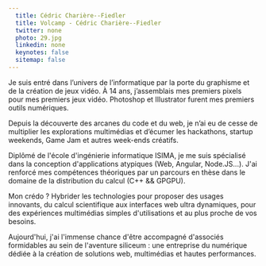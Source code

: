 ```yaml
---
  title: Cédric Charière--Fiedler
  title: Volcamp - Cédric Charière--Fiedler
  twitter: none
  photo: 29.jpg
  linkedin: none
  keynotes: false
  sitemap: false
---
```

Je suis entré dans l’univers de l’informatique par la porte du graphisme et de la création de jeux vidéo. À 14 ans, j’assemblais mes premiers pixels pour mes premiers jeux vidéo. Photoshop et Illustrator furent mes premiers outils numériques.

Depuis la découverte des arcanes du code et du web, je n’ai eu de cesse de multiplier les explorations multimédias et d’écumer les hackathons, startup weekends, Game Jam et autres week-ends créatifs.

Diplômé de l'école d'ingénierie informatique ISIMA, je me suis spécialisé dans la conception d'applications atypiques (Web, Angular, Node.JS...). J'ai renforcé mes compétences théoriques par un parcours en thèse dans le domaine de la distribution du calcul (C++ && GPGPU).

Mon crédo ? Hybrider les technologies pour proposer des usages innovants, du calcul scientifique aux interfaces web ultra dynamiques, pour des expériences multimédias simples d'utilisations et au plus proche de vos besoins.

Aujourd'hui, j'ai l'immense chance d'être accompagné d'associés formidables au sein de l'aventure siliceum : une entreprise du numérique dédiée à la création de solutions web, multimédias et hautes performances.
